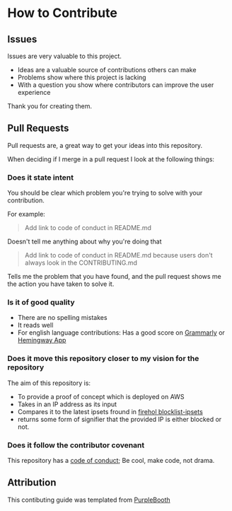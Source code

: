 # How to Contribute

## Issues

Issues are very valuable to this project.

  - Ideas are a valuable source of contributions others can make
  - Problems show where this project is lacking
  - With a question you show where contributors can improve the user
    experience

Thank you for creating them.

## Pull Requests

Pull requests are, a great way to get your ideas into this repository.

When deciding if I merge in a pull request I look at the following
things:

### Does it state intent

You should be clear which problem you're trying to solve with your
contribution.

For example:

> Add link to code of conduct in README.md

Doesn't tell me anything about why you're doing that

> Add link to code of conduct in README.md because users don't always
> look in the CONTRIBUTING.md

Tells me the problem that you have found, and the pull request shows me
the action you have taken to solve it.

### Is it of good quality

  - There are no spelling mistakes
  - It reads well
  - For english language contributions: Has a good score on
    [Grammarly](grammarly.com) or [Hemingway App](http://www.hemingwayapp.com/)

### Does it move this repository closer to my vision for the repository

The aim of this repository is:

  - To provide a proof of concept which is deployed on AWS
  - Takes in an IP address as its input
  - Compares it to the latest ipsets fround in [firehol blocklist-ipsets](https://github.com/firehol/blocklist-ipsets)
  - returns some form of signifier that the provided IP is either blocked or not.

### Does it follow the contributor covenant

This repository has a [code of conduct](CODE_OF_CONDUCT.md); Be cool, make code, not drama.

## Attribution
This contibuting guide was templated from [PurpleBooth](https://github.com/PurpleBooth/a-good-readme-template/blob/main/CODE_OF_CONDUCT.md)